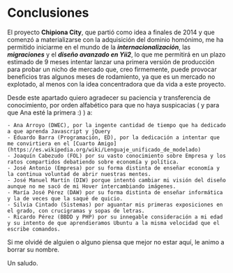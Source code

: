 # Conclusiones

El proyecto **Chipiona City**, que partió como idea a finales de 2014 y que comenzó a materializarse con la adquisición del dominio homónimo, me ha permitido iniciarme en el mundo de la ***internacionalización***, las ***migraciones*** y el ***diseño avanzado en Yii2***, lo que me permitirá en un plazo estimado de 9 meses intentar lanzar una primera versión de producción para probar un nicho de mercado que, creo firmemente, puede provocar beneficios tras algunos meses de rodamiento, ya que es un mercado no explotado, al menos con la idea concentradora que da vida a este proyecto.

Desde este apartado quiero agradecer su paciencia y transferencia de conocimiento, por orden alfabético para que no haya suspicacias ( y para que Ana esté la primera :) ) a:

    - Ana Arroyo (DWEC), por la ingente cantidad de tiempo que ha dedicado a que aprenda Javascript y jQuery
    - Eduardo Barra (Programación, ED), por la dedicación a intentar que me convirtiera en el [Cuarto Amigo](https://es.wikipedia.org/wiki/Lenguaje_unificado_de_modelado)
    - Joaquín Cabezudo (FOL) por su vasto conocimiento sobre Empresa y los ratos compartidos debatiendo sobre economía y política.
    - José Antonio (Empresa) por su forma distinta de enseñar economía y la continua voluntad de abrir nuestras mentes.
    - José Manuel Martín (DIW) porque intentó cambiar mi visión del diseño aunque no me sacó de mi Hover intercambiando imágenes. 
    - María José Pérez (DAW) por su forma distinta de enseñar informática y la de veces que la saqué de quicio.
    - Silvia Cintado (Sistemas) por aguantar mis primeras exposiciones en el grado, con crucigramas y sopas de letras.
    - Ricardo Pérez (BBDD y PHP) por su innegable consideración a mi edad y su intento de que aprendieramos Ubuntu a la misma velocidad que el escribe comandos.

Si me olvidé de alguien o alguno piensa que mejor no estar aquí, le animo a borrar su nombre.

Un saludo.
